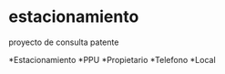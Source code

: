 # estacionamiento
proyecto de consulta patente

*Estacionamiento
  *PPU
  *Propietario
  *Telefono
  *Local
